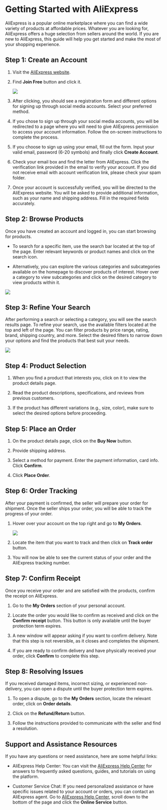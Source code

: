 # Getting Started with AliExpress

AliExpress is a popular online marketplace where you can find a wide variety of products at affordable prices. Whatever you are looking for, AliExpress offers a huge selection from sellers around the world. If you are new to AliExpress, this guide will help you get started and make the most of your shopping experience.

## Step 1: Create an Account

1. Visit the [AliExpress website](https://www.aliexpress.com/).

2. Find **Join Free** button and click it.

   ![ ](https://i.ibb.co/cyYxdZX/screen.png)

3. After clicking, you should see a registration form and different options for signing up through social media accounts. Select your preferred method.

4. If you chose to sign up through your social media accounts, you will be redirected to a page where you will need to give AliExpress permission to access your account information. Follow the on-screen instructions to complete the process.

5. If you choose to sign up using your email, fill out the form. Input your valid email, password (6-20 symbols) and finally click **Create Account**.

6. Check your email box and find the letter from AliExpress. Click the verification link provided in the email to verify your account. If you did not receive email with account verification link, please check your spam folder.

7. Once your account is successfully verified, you will be directed to the AliExpress website. You will be asked to provide additional information, such as your name and shipping address. Fill in the required fields accurately.

## Step 2: Browse Products

Once you have created an account and logged in, you can start browsing for products.

- To search for a specific item, use the search bar located at the top of the page. Enter relevant keywords or product names and click on the search icon.

- Alternatively, you can explore the various categories and subcategories available on the homepage to discover products of interest. Hover over a category to view subcategories and click on the desired category to view products within it.

![ ](https://i.ibb.co/XY0ZBkz/screen2.png)

## Step 3: Refine Your Search

After performing a search or selecting a category, you will see the search results page. To refine your search, use the available filters located at the top and left of the page. You can filter products by price range, rating, brand, shipping country, and more. Select the desired filters to narrow down your options and find the products that best suit your needs.

![ ](https://i.ibb.co/C2BHM3P/screen5.png)

## Step 4: Product Selection

1. When you find a product that interests you, click on it to view the product details page.

2. Read the product descriptions, specifications, and reviews from previous customers.

3. If the product has different variations (e.g., size, color), make sure to select the desired options before proceeding.

## Step 5: Place an Order

1. On the product details page, click on the **Buy Now** button.

2. Provide shipping address.

3. Select a method for payment. Enter the payment information, card info. Click **Confirm**.

4. Click **Place Order**.

## Step 6: Order Tracking

After your payment is confirmed, the seller will prepare your order for shipment. Once the seller ships your order, you will be able to track the progress of your order.

1. Hover over your account on the top right and go to **My Orders**.

   ![ ](https://i.ibb.co/Yj7Tbj2/screen3.png)

2. Locate the item that you want to track and then click on **Track order** button.

3. You will now be able to see the current status of your order and the AliExpress tracking number.

## Step 7: Confirm Receipt

Once you receive your order and are satisfied with the products, confirm the receipt on AliExpress.

1. Go to the **My Orders** section of your personal account.

2. Locate the order you would like to confirm as received and click on the **Confirm receipt** button. This button is only available until the buyer protection term expires.

3. A new window will appear asking if you want to confirm delivery. Note that this step is not reversible, as it closes and completes the shipment.

4. If you are ready to confirm delivery and have physically received your order, click **Confirm** to complete this step.

## Step 8: Resolving Issues

If you received damaged items, incorrect sizing, or experienced non-delivery, you can open a dispute until the buyer protection term expires.

1. To open a dispute, go to the **My Orders** section, locate the relevant order, click on **Order details**.

2. Click on the **Refund/Return** button.

3. Follow the instructions provided to communicate with the seller and find a resolution.

## Support and Assistance Resources

If you have any questions or need assistance, here are some helpful links:

- AliExpress Help Center: You can visit the [AliExpress Help Center](https://customerservice.aliexpress.com/home?language=en&from=byr_common&hcMapRule=aeMapRule) for answers to frequently asked questions, guides, and tutorials on using the platform.

- Customer Service Chat: If you need personalized assistance or have specific issues related to your account or orders, you can contact an AliExpress agent. Go to [AliExpress Help Center](https://customerservice.aliexpress.com/home?language=en&from=byr_common&hcMapRule=aeMapRule), scroll down to the bottom of the page and click the **Online Service** button.
